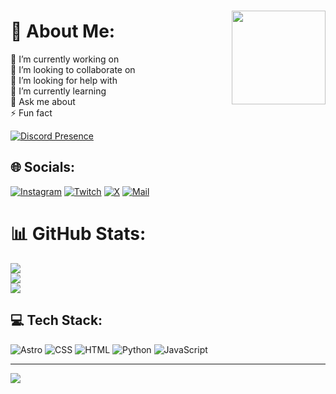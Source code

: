 ###
<img align="right" height="150" src="https://media.giphy.com/media/UvPvsX9oMlMWs/giphy.gif"  />


# 💫 About Me:
🔭 I’m currently working on<br>👯 I’m looking to collaborate on<br>🤝 I’m looking for help with<br>🌱 I’m currently learning<br>💬 Ask me about<br>⚡ Fun fact


[![Discord Presence](https://lanyard.cnrad.dev/api/455811415949705228)](https://discord.com/users/455811415949705228)


## 🌐 Socials:
[![Instagram](https://img.shields.io/static/v1?message=Instagram&logo=instagram&label=&color=E4405F&logoColor=white&labelColor=&style=for-the-badge)](https://instagram.com/sseb4z) [![Twitch](https://img.shields.io/static/v1?message=Twitch&logo=twitch&label=&color=9146FF&logoColor=white&labelColor=&style=for-the-badge)](https://twitch.tv/sseb4z) 
[![X](https://img.shields.io/static/v1?message=X&logo=X&label=&color=000&logoColor=white&labelColor=&style=for-the-badge)](https://x.com/sseb4z)
[![Mail](https://img.shields.io/static/v1?message=Gmail&logo=gmail&label=&color=D14836&logoColor=white&labelColor=&style=for-the-badge)](mailto:sebastian.cruzd@outlook.com)

# 📊 GitHub Stats:
![](https://github-readme-stats.vercel.app/api/top-langs/?username=1SSeba&theme=dark&hide_border=false&include_all_commits=true&count_private=true&layout=compact)<br/>
![](https://github-readme-stats.vercel.app/api?username=1SSeba&theme=dark&hide_border=false&include_all_commits=true&count_private=true)<br/>
![](https://github-readme-streak-stats.herokuapp.com/?user=1SSeba&theme=dark&hide_border=false)
## 💻 Tech Stack:
![Astro](https://img.shields.io/badge/astro-%232C2052.svg?style=for-the-badge&logo=astro&logoColor=white) ![CSS](https://img.shields.io/badge/css-%231572B6.svg?style=for-the-badge&logo=css3&logoColor=white) ![HTML](https://img.shields.io/badge/html-%23E34F26.svg?style=for-the-badge&logo=html5&logoColor=white) ![Python](https://img.shields.io/badge/python-%23323330?style=for-the-badge&logo=python&logoColor=ffdd54) ![JavaScript](https://img.shields.io/badge/javascript-%23323330.svg?style=for-the-badge&logo=javascript&logoColor=%23F7DF1E)

---
[![](https://visitcount.itsvg.in/api?id=1SSeba&icon=5&color=12)](https://github.com/1SSeba)


